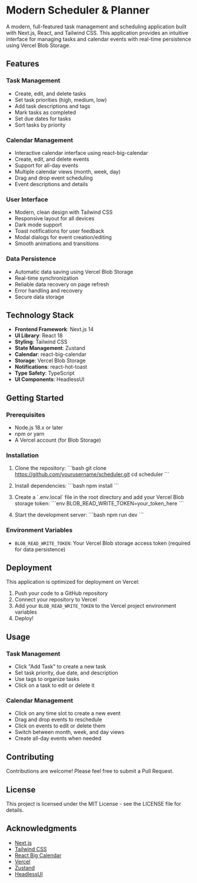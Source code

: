 # Modern Scheduler & Planner

A modern, full-featured task management and scheduling application built with Next.js, React, and Tailwind CSS. This application provides an intuitive interface for managing tasks and calendar events with real-time persistence using Vercel Blob Storage.

## Features

### Task Management
- Create, edit, and delete tasks
- Set task priorities (high, medium, low)
- Add task descriptions and tags
- Mark tasks as completed
- Set due dates for tasks
- Sort tasks by priority

### Calendar Management
- Interactive calendar interface using react-big-calendar
- Create, edit, and delete events
- Support for all-day events
- Multiple calendar views (month, week, day)
- Drag and drop event scheduling
- Event descriptions and details

### User Interface
- Modern, clean design with Tailwind CSS
- Responsive layout for all devices
- Dark mode support
- Toast notifications for user feedback
- Modal dialogs for event creation/editing
- Smooth animations and transitions

### Data Persistence
- Automatic data saving using Vercel Blob Storage
- Real-time synchronization
- Reliable data recovery on page refresh
- Error handling and recovery
- Secure data storage

## Technology Stack

- **Frontend Framework**: Next.js 14
- **UI Library**: React 18
- **Styling**: Tailwind CSS
- **State Management**: Zustand
- **Calendar**: react-big-calendar
- **Storage**: Vercel Blob Storage
- **Notifications**: react-hot-toast
- **Type Safety**: TypeScript
- **UI Components**: HeadlessUI

## Getting Started

### Prerequisites

- Node.js 18.x or later
- npm or yarn
- A Vercel account (for Blob Storage)

### Installation

1. Clone the repository:
\`\`\`bash
git clone https://github.com/yourusername/scheduler.git
cd scheduler
\`\`\`

2. Install dependencies:
\`\`\`bash
npm install
\`\`\`

3. Create a \`.env.local\` file in the root directory and add your Vercel Blob storage token:
\`\`\`env
BLOB_READ_WRITE_TOKEN=your_token_here
\`\`\`

4. Start the development server:
\`\`\`bash
npm run dev
\`\`\`

### Environment Variables

- `BLOB_READ_WRITE_TOKEN`: Your Vercel Blob storage access token (required for data persistence)

## Deployment

This application is optimized for deployment on Vercel:

1. Push your code to a GitHub repository
2. Connect your repository to Vercel
3. Add your `BLOB_READ_WRITE_TOKEN` to the Vercel project environment variables
4. Deploy!

## Usage

### Task Management
- Click "Add Task" to create a new task
- Set task priority, due date, and description
- Use tags to organize tasks
- Click on a task to edit or delete it

### Calendar Management
- Click on any time slot to create a new event
- Drag and drop events to reschedule
- Click on events to edit or delete them
- Switch between month, week, and day views
- Create all-day events when needed

## Contributing

Contributions are welcome! Please feel free to submit a Pull Request.

## License

This project is licensed under the MIT License - see the LICENSE file for details.

## Acknowledgments

- [Next.js](https://nextjs.org/)
- [Tailwind CSS](https://tailwindcss.com/)
- [React Big Calendar](https://github.com/jquense/react-big-calendar)
- [Vercel](https://vercel.com/)
- [Zustand](https://github.com/pmndrs/zustand)
- [HeadlessUI](https://headlessui.dev/)
